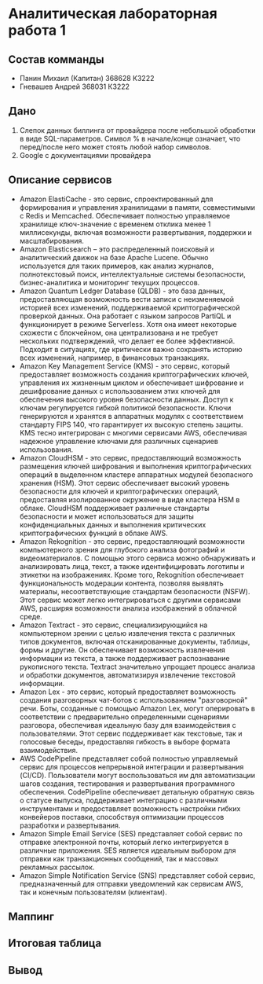 # Аналитическая лабораторная работа 1
## Состав комманды
- Панин Михаил (Капитан) 368628 К3222
- Гневашев Андрей 368031 К3222
## Дано
1. Слепок данных биллинга от провайдера после небольшой обработки в виде SQL-параметров. Символ % в начале/конце означает, что перед/после него может стоять любой набор символов.
2. Google с документациями провайдера
## Описание сервисов
- Amazon ElastiCache - это сервис, спроектированный для формирования и управления хранилищами в памяти, совместимыми с Redis и Memcached. Обеспечивает полностью управляемое хранилище ключ-значение с временем отклика менее 1 миллисекунды, включая возможности развертывания, поддержки и масштабирования.
- Amazon Elasticsearch – это распределенный поисковый и аналитический движок на базе Apache Lucene. Обычно используется для таких примеров, как анализ журналов, полнотекстовый поиск, интеллектуальные системы безопасности, бизнес-аналитика и мониторинг текущих процессов.
- Amazon Quantum Ledger Database (QLDB) - это база данных, предоставляющая возможность вести записи с неизменяемой историей всех изменений, поддерживаемой криптографической проверкой данных. Она работает с языком запросов PartiQL и функционирует в режиме Serverless. Хотя она имеет некоторые схожести с блокчейном, она централизована и не требует нескольких подтверждений, что делает ее более эффективной. Подходит в ситуациях, где критически важно сохранять историю всех изменений, например, в финансовых транзакциях.
- Amazon Key Management Service (KMS) - это сервис, который предоставляет возможность создания криптографических ключей, управления их жизненным циклом и обеспечивает шифрование и дешифрование данных с использованием этих ключей для обеспечения высокого уровня безопасности данных. Доступ к ключам регулируется гибкой политикой безопасности. Ключи генерируются и хранятся в аппаратных модулях с соответствием стандарту FIPS 140, что гарантирует их высокую степень защиты. KMS тесно интегрирован с многими сервисами AWS, обеспечивая надежное управление ключами для различных сценариев использования.
- Amazon CloudHSM - это сервис, предоставляющий возможность размещения ключей шифрования и выполнения криптографических операций в выделенном кластере аппаратных модулей безопасного хранения (HSM). Этот сервис обеспечивает высокий уровень безопасности для ключей и криптографических операций, предоставляя изолированное окружение в виде кластера HSM в облаке. CloudHSM поддерживает различные стандарты безопасности и может использоваться для защиты конфиденциальных данных и выполнения критических криптографических функций в облаке AWS.
- Amazon Rekognition - это сервис, предоставляющий возможности компьютерного зрения для глубокого анализа фотографий и видеоматериалов. С помощью этого сервиса можно обнаруживать и анализировать лица, текст, а также идентифицировать логотипы и этикетки на изображениях. Кроме того, Rekognition обеспечивает функциональность модерации контента, позволяя выявлять материалы, несоответствующие стандартам безопасности (NSFW). Этот сервис может легко интегрироваться с другими сервисами AWS, расширяя возможности анализа изображений в облачной среде.
- Amazon Textract - это сервис, специализирующийся на компьютерном зрении с целью извлечения текста с различных типов документов, включая отсканированные документы, таблицы, формы и другие. Он обеспечивает возможность извлечения информации из текста, а также поддерживает распознавание рукописного текста. Textract значительно упрощает процесс анализа и обработки документов, автоматизируя извлечение текстовой информации.
- Amazon Lex - это сервис, который предоставляет возможность создания разговорных чат-ботов с использованием "разговорной" речи. Боты, созданные с помощью Amazon Lex, могут оперировать в соответствии с предварительно определенными сценариями разговора, обеспечивая идеальную базу для взаимодействия с пользователями. Этот сервис поддерживает как текстовые, так и голосовые беседы, предоставляя гибкость в выборе формата взаимодействия.
- AWS CodePipeline представляет собой полностью управляемый сервис для процессов непрерывной интеграции и развертывания (CI/CD). Пользователи могут воспользоваться им для автоматизации шагов создания, тестирования и развертывания программного обеспечения. CodePipeline обеспечивает детальную обратную связь о статусе выпуска, поддерживает интеграцию с различными инструментами и предоставляет возможность настройки гибких конвейеров поставки, способствуя оптимизации процессов разработки и развертывания.
- Amazon Simple Email Service (SES) представляет собой сервис по отправке электронной почты, который легко интегрируется в различные приложения. SES является идеальным выбором для отправки как транзакционных сообщений, так и массовых рекламных рассылок.
- Amazon Simple Notification Service (SNS) представляет собой сервис, предназначенный для отправки уведомлений как сервисам AWS, так и конечным пользователям (клиентам).

## Маппинг

## Итоговая таблица

## Вывод
